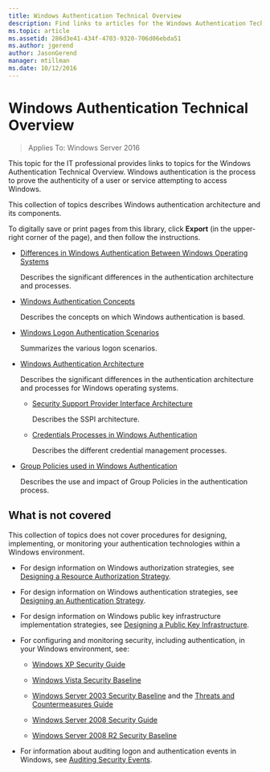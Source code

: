 ```yaml
---
title: Windows Authentication Technical Overview
description: Find links to articles for the Windows Authentication Technical Overview.
ms.topic: article
ms.assetid: 286d3e41-434f-4703-9320-706d06ebda51
ms.author: jgerend
author: JasonGerend
manager: mtillman
ms.date: 10/12/2016
---
```

# Windows Authentication Technical Overview

>Applies To: Windows Server 2016

This topic for the IT professional provides links to topics for the Windows Authentication Technical Overview. Windows authentication is the process to prove the authenticity of a user or service attempting to access Windows.

This collection of topics describes Windows authentication architecture and its components.

To digitally save or print pages from this library, click **Export** (in the upper-right corner of the page), and then follow the instructions.

-   [Differences in Windows Authentication Between Windows Operating Systems](/previous-versions/windows/it-pro/windows-server-2008-R2-and-2008/dn169017(v=ws.10))

    Describes the significant differences in the authentication architecture and processes.

-   [Windows Authentication Concepts](/previous-versions/windows/it-pro/windows-server-2008-R2-and-2008/dn169018(v=ws.10))

    Describes the concepts on which Windows authentication is based.

-   [Windows Logon Authentication Scenarios](/previous-versions/windows/it-pro/windows-server-2008-R2-and-2008/dn169020(v=ws.10))

    Summarizes the various logon scenarios.

-   [Windows Authentication Architecture](/previous-versions/windows/it-pro/windows-server-2008-R2-and-2008/dn169024(v=ws.10))

    Describes the significant differences in the authentication architecture and processes for Windows operating systems.

    -   [Security Support Provider Interface Architecture](/previous-versions/windows/it-pro/windows-server-2008-R2-and-2008/dn169026(v=ws.10))

        Describes the SSPI architecture.

    -   [Credentials Processes in Windows Authentication](/previous-versions/windows/it-pro/windows-server-2008-R2-and-2008/dn169014(v=ws.10))

        Describes the different credential management processes.

-   [Group Policies used in Windows Authentication](/previous-versions/windows/it-pro/windows-server-2008-R2-and-2008/dn169021(v=ws.10))

    Describes the use and impact of Group Policies in the authentication process.

## What is not covered
This collection of topics does not cover procedures for designing, implementing, or monitoring your authentication technologies within a Windows environment.

-   For design information on Windows authorization strategies, see [Designing a Resource Authorization Strategy](/previous-versions/windows/it-pro/windows-server-2003/cc783368(v=ws.10)).

-   For design information on Windows authentication strategies, see [Designing an Authentication Strategy](/previous-versions/windows/it-pro/windows-server-2003/cc758124(v=ws.10)).

-   For design information on Windows public key infrastructure implementation strategies, see [Designing a Public Key Infrastructure](/previous-versions/windows/it-pro/windows-server-2003/cc773138(v=ws.10)).

-   For configuring and monitoring security, including authentication, in your Windows environment, see:

    -   [Windows XP Security Guide](https://www.microsoft.com/download/details.aspx?id=962)

    -   [Windows Vista Security Baseline](/previous-versions/tn-archive/dd450978(v=technet.10))

    -   [Windows Server 2003 Security Baseline](/previous-versions/tn-archive/cc163140(v=technet.10)) and the [Threats and Countermeasures Guide](/previous-versions/tn-archive/dd162275(v=technet.10))

    -   [Windows Server 2008 Security Guide](https://www.microsoft.com/download/details.aspx?id=17606)

    -   [Windows Server 2008 R2 Security Baseline](/previous-versions/tn-archive/gg236605(v=technet.10))

-   For information about auditing logon and authentication events in Windows, see [Auditing Security Events](/previous-versions/windows/it-pro/windows-server-2003/cc776394(v=ws.10)).